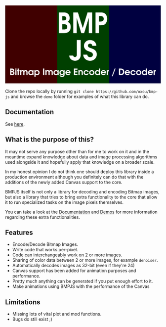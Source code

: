 ![Cover Image](img/cover-2560x1280.png)

Clone the repo locally by running `git clone https://github.com/oxou/bmp-js`
and browse the `demo` folder for examples of what this library can do.

## Documentation
See [here](docs/readme.md).

## What is the purpose of this?

It may not serve any purpose other than for me to work on it and in the meantime
expand knowledge about data and image processing algorithms used alongside it and
hopefully apply that knowledge on a broader scale.

In my honest opinion I do not think one should deploy this library inside a
production environment although you definitely can do that with the additions of
the newly added Canvas support to the core.

BMPJS itself is not only a library for decoding and encoding Bitmap images, but
also a library that tries to bring extra functionality to the core that allow it
to run specialized tasks on the image pixels themselves.

You can take a look at the [Documentation](docs/readme.md) and [Demos](demo/readme.md)
for more information regarding these extra functionalities.

## Features

- Encode/Decode Bitmap Images.
- Write code that works per-pixel.
- Code can interchangeably work on 2 or more images.
- Sharing of color data between 2 or more images, for example `denoiser`.
- Automatically decodes images as 32-bit (even if they're 24)
- Canvas support has been added for animation purposes and performance.
- Pretty much anything can be generated if you put enough effort to it.
- Make animations using BMPJS with the performance of the Canvas

## Limitations
- Missing lots of vital plot and mod functions.
- Bugs do still exist ;)
